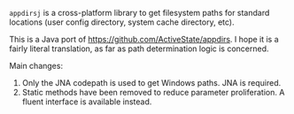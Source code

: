 `appdirsj` is a cross-platform library to get filesystem paths for standard locations (user config directory, system cache directory, etc).

This is a Java port of https://github.com/ActiveState/appdirs.  I hope it is a fairly literal translation, as far as path determination logic is concerned.

Main changes:
1. Only the JNA codepath is used to get Windows paths.  JNA is required.
2. Static methods have been removed to reduce parameter proliferation.  A fluent interface is available instead.
